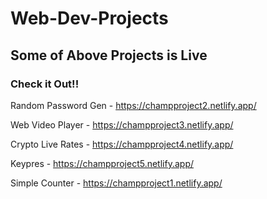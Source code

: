 # Web-Dev-Projects

## Some of Above Projects is Live
### Check it Out!!

Random Password Gen - https://champproject2.netlify.app/

Web Video Player - https://champproject3.netlify.app/

Crypto Live Rates - https://champproject4.netlify.app/

Keypres - https://champproject5.netlify.app/

Simple Counter - https://champproject1.netlify.app/
